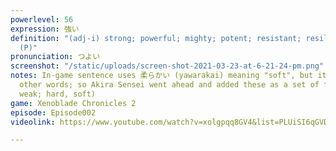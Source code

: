 ```yaml
---
powerlevel: 56
expression: 強い
definition: "(adj-i) strong; powerful; mighty; potent; resistant; resilient; durable;
  (P)"
pronunciation: つよい
screenshot: "/static/uploads/screen-shot-2021-03-23-at-6-21-24-pm.png"
notes: In-game sentence uses 柔らかい (yawarakai) meaning "soft", but it's similar to
  other words; so Akira Sensei went ahead and added these as a set of four (strong,
  weak; hard, soft)
game: Xenoblade Chronicles 2
episode: Episode002
videolink: https://www.youtube.com/watch?v=xolgpqq8GV4&list=PLUiSI6qGVDKsXmMW0GnjV--kUTLhsKN-K&index=2

---
```

